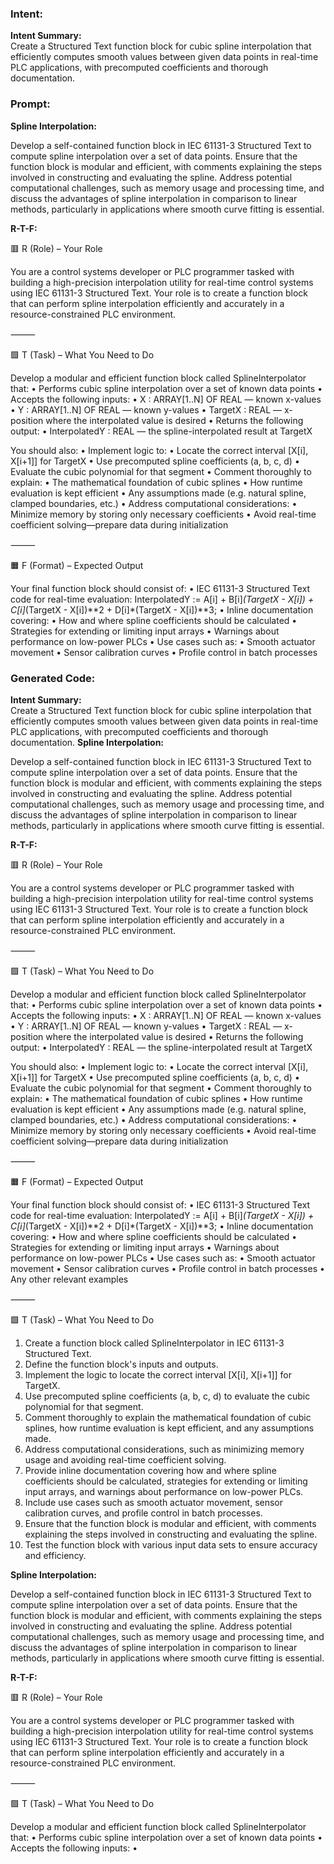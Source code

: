 ### Intent:
**Intent Summary:**  
Create a Structured Text function block for cubic spline interpolation that efficiently computes smooth values between given data points in real-time PLC applications, with precomputed coefficients and thorough documentation.

### Prompt:
**Spline Interpolation:**

Develop a self-contained function block in IEC 61131-3 Structured Text to compute spline interpolation over a set of data points. Ensure that the function block is modular and efficient, with comments explaining the steps involved in constructing and evaluating the spline. Address potential computational challenges, such as memory usage and processing time, and discuss the advantages of spline interpolation in comparison to linear methods, particularly in applications where smooth curve fitting is essential.

**R-T-F:**

🟥 R (Role) – Your Role

You are a control systems developer or PLC programmer tasked with building a high-precision interpolation utility for real-time control systems using IEC 61131-3 Structured Text. Your role is to create a function block that can perform spline interpolation efficiently and accurately in a resource-constrained PLC environment.

⸻

🟩 T (Task) – What You Need to Do

Develop a modular and efficient function block called SplineInterpolator that:
	•	Performs cubic spline interpolation over a set of known data points
	•	Accepts the following inputs:
	•	X : ARRAY[1..N] OF REAL — known x-values
	•	Y : ARRAY[1..N] OF REAL — known y-values
	•	TargetX : REAL — x-position where the interpolated value is desired
	•	Returns the following output:
	•	InterpolatedY : REAL — the spline-interpolated result at TargetX

You should also:
	•	Implement logic to:
	•	Locate the correct interval [X[i], X[i+1]] for TargetX
	•	Use precomputed spline coefficients (a, b, c, d)
	•	Evaluate the cubic polynomial for that segment
	•	Comment thoroughly to explain:
	•	The mathematical foundation of cubic splines
	•	How runtime evaluation is kept efficient
	•	Any assumptions made (e.g. natural spline, clamped boundaries, etc.)
	•	Address computational considerations:
	•	Minimize memory by storing only necessary coefficients
	•	Avoid real-time coefficient solving—prepare data during initialization

⸻

🟧 F (Format) – Expected Output

Your final function block should consist of:
	•	IEC 61131-3 Structured Text code for real-time evaluation:
 InterpolatedY := A[i] + B[i]*(TargetX - X[i]) + C[i]*(TargetX - X[i])**2 + D[i]*(TargetX - X[i])**3;
 	•	Inline documentation covering:
	•	How and where spline coefficients should be calculated
	•	Strategies for extending or limiting input arrays
	•	Warnings about performance on low-power PLCs
	•	Use cases such as:
	•	Smooth actuator movement
	•	Sensor calibration curves
	•	Profile control in batch processes

### Generated Code:
**Intent Summary:**  
Create a Structured Text function block for cubic spline interpolation that efficiently computes smooth values between given data points in real-time PLC applications, with precomputed coefficients and thorough documentation.
**Spline Interpolation:**

Develop a self-contained function block in IEC 61131-3 Structured Text to compute spline interpolation over a set of data points. Ensure that the function block is modular and efficient, with comments explaining the steps involved in constructing and evaluating the spline. Address potential computational challenges, such as memory usage and processing time, and discuss the advantages of spline interpolation in comparison to linear methods, particularly in applications where smooth curve fitting is essential.

**R-T-F:**

🟥 R (Role) – Your Role

You are a control systems developer or PLC programmer tasked with building a high-precision interpolation utility for real-time control systems using IEC 61131-3 Structured Text. Your role is to create a function block that can perform spline interpolation efficiently and accurately in a resource-constrained PLC environment.

⸻

🟩 T (Task) – What You Need to Do

Develop a modular and efficient function block called SplineInterpolator that:
	•	Performs cubic spline interpolation over a set of known data points
	•	Accepts the following inputs:
	•	X : ARRAY[1..N] OF REAL — known x-values
	•	Y : ARRAY[1..N] OF REAL — known y-values
	•	TargetX : REAL — x-position where the interpolated value is desired
	•	Returns the following output:
	•	InterpolatedY : REAL — the spline-interpolated result at TargetX

You should also:
	•	Implement logic to:
	•	Locate the correct interval [X[i], X[i+1]] for TargetX
	•	Use precomputed spline coefficients (a, b, c, d)
	•	Evaluate the cubic polynomial for that segment
	•	Comment thoroughly to explain:
	•	The mathematical foundation of cubic splines
	•	How runtime evaluation is kept efficient
	•	Any assumptions made (e.g. natural spline, clamped boundaries, etc.)
	•	Address computational considerations:
	•	Minimize memory by storing only necessary coefficients
	•	Avoid real-time coefficient solving—prepare data during initialization

⸻

🟧 F (Format) – Expected Output

Your final function block should consist of:
	•	IEC 61131-3 Structured Text code for real-time evaluation:
 InterpolatedY := A[i] + B[i]*(TargetX - X[i]) + C[i]*(TargetX - X[i])**2 + D[i]*(TargetX - X[i])**3;
 	•	Inline documentation covering:
	•	How and where spline coefficients should be calculated
	•	Strategies for extending or limiting input arrays
	•	Warnings about performance on low-power PLCs
	•	Use cases such as:
	•	Smooth actuator movement
	•	Sensor calibration curves
	•	Profile control in batch processes
	•	Any other relevant examples

⸻

🟩 T (Task) – What You Need to Do

1.	Create a function block called SplineInterpolator in IEC 61131-3 Structured Text.
2.	Define the function block's inputs and outputs.
3.	Implement the logic to locate the correct interval [X[i], X[i+1]] for TargetX.
4.	Use precomputed spline coefficients (a, b, c, d) to evaluate the cubic polynomial for that segment.
5.	Comment thoroughly to explain the mathematical foundation of cubic splines, how runtime evaluation is kept efficient, and any assumptions made.
6.	Address computational considerations, such as minimizing memory usage and avoiding real-time coefficient solving.
7.	Provide inline documentation covering how and where spline coefficients should be calculated, strategies for extending or limiting input arrays, and warnings about performance on low-power PLCs.
8.	Include use cases such as smooth actuator movement, sensor calibration curves, and profile control in batch processes.
9.	Ensure that the function block is modular and efficient, with comments explaining the steps involved in constructing and evaluating the spline.
10.	Test the function block with various input data sets to ensure accuracy and efficiency.

**Spline Interpolation:**

Develop a self-contained function block in IEC 61131-3 Structured Text to compute spline interpolation over a set of data points. Ensure that the function block is modular and efficient, with comments explaining the steps involved in constructing and evaluating the spline. Address potential computational challenges, such as memory usage and processing time, and discuss the advantages of spline interpolation in comparison to linear methods, particularly in applications where smooth curve fitting is essential.

**R-T-F:**

🟥 R (Role) – Your Role

You are a control systems developer or PLC programmer tasked with building a high-precision interpolation utility for real-time control systems using IEC 61131-3 Structured Text. Your role is to create a function block that can perform spline interpolation efficiently and accurately in a resource-constrained PLC environment.

⸻

🟩 T (Task) – What You Need to Do

Develop a modular and efficient function block called SplineInterpolator that:
	•	Performs cubic spline interpolation over a set of known data points
	•	Accepts the following inputs:
	•
